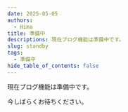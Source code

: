 ```yaml
---
date: 2025-05-05
authors:
  - Hima
title: 準備中
descriptions: 現在ブログ機能は準備中です。
slug: standby
tags:
  - 準備中
hide_table_of_contents: false
---
```


現在ブログ機能は準備中です。

<!-- truncate -->

今しばらくお待ちください。
